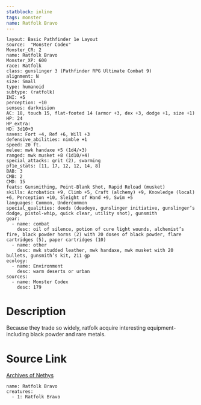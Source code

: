 ```yaml
---
statblock: inline
tags: monster
name: Ratfolk Bravo
---
```

```statblock
layout: Basic Pathfinder 1e Layout
source:  "Monster Codex"
Monster_CR: 2
name: Ratfolk Bravo
Monster_XP: 600
race: Ratfolk
class: gunslinger 3 (Pathfinder RPG Ultimate Combat 9)
alignment: N
size: Small
type: humanoid
subtype: (ratfolk)
INI: +5
perception: +10
senses: darkvision
AC: 18, touch 15, flat-footed 14 (armor +3, dex +3, dodge +1, size +1)
HP: 24
HP_extra: 
HD: 3d10+3
saves: Fort +4, Ref +6, Will +3
defensive_abilities: nimble +1
speed: 20 ft.
melee: mwk handaxe +5 (1d4/×3)
ranged: mwk musket +8 (1d10/×4)
special_attacks: grit (2), swarming
pf1e_stats: [11, 17, 12, 12, 14, 8]
BAB: 3
CMB: 2
CMD: 15
feats: Gunsmithing, Point-Blank Shot, Rapid Reload (musket)
skills: Acrobatics +9, Climb +5, Craft (alchemy) +9, Knowledge (local) +6, Perception +10, Sleight of Hand +9, Swim +5
languages: Common, Undercommon
special_qualities: deeds (deadeye, gunslinger initiative, gunslinger’s dodge, pistol-whip, quick clear, utility shot), gunsmith
gear:
  - name: combat
    desc: oil of silence, potion of cure light wounds, alchemist’s fire, black powder horns (2) with 20 doses of black powder, flare cartridges (5), paper cartridges (10)
  - name: other
    desc: mwk studded leather, mwk handaxe, mwk musket with 20 bullets, gunsmith’s kit, 211 gp
ecology:
  - name: Environment
    desc: warm deserts or urban
sources:
  - name: Monster Codex
    desc: 179
```
# Description
Because they trade so widely, ratfolk acquire interesting equipment-including black powder and rare metals.
# Source Link
[Archives of Nethys](https://aonprd.com/MonsterDisplay.aspx?ItemName=Ratfolk%20Bravo)
```encounter-table
name: Ratfolk Bravo
creatures:
  - 1: Ratfolk Bravo
```
